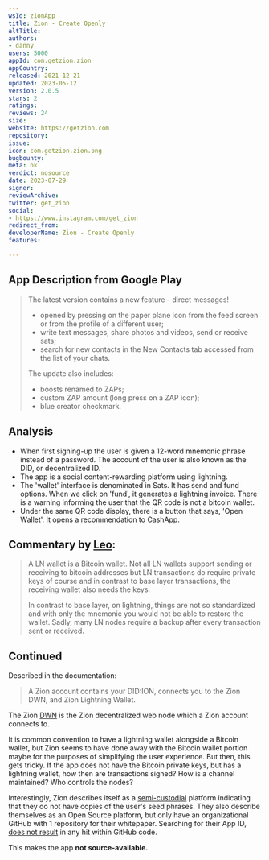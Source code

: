 ```yaml
---
wsId: zionApp
title: Zion - Create Openly
altTitle: 
authors:
- danny
users: 5000
appId: com.getzion.zion
appCountry: 
released: 2021-12-21
updated: 2023-05-12
version: 2.0.5
stars: 2
ratings: 
reviews: 24
size: 
website: https://getzion.com
repository: 
issue: 
icon: com.getzion.zion.png
bugbounty: 
meta: ok
verdict: nosource
date: 2023-07-29
signer: 
reviewArchive: 
twitter: get_zion
social:
- https://www.instagram.com/get_zion
redirect_from: 
developerName: Zion - Create Openly
features: 

---
```


## App Description from Google Play

> The latest version contains a new feature - direct messages!
> 
> - opened by pressing on the paper plane icon from the feed screen or from the profile of a different user;
> - write text messages, share photos and videos, send or receive sats;
> - search for new contacts in the New Contacts tab accessed from the list of your chats.
>
> The update also includes:
> 
> - boosts renamed to ZAPs;
> - custom ZAP amount (long press on a ZAP icon);
> - blue creator checkmark.

## Analysis 

- When first signing-up the user is given a 12-word mnemonic phrase instead of a password. The account of the user is also known as the DID, or decentralized ID.
- The app is a social content-rewarding platform using lightning. 
- The 'wallet' interface is denominated in Sats. It has send and fund options. When we click on 'fund', it generates a lightning invoice. There is a warning informing the user that the QR code is not a bitcoin wallet. 
- Under the same QR code display, there is a button that says, 'Open Wallet'. It opens a recommendation to CashApp. 

## Commentary by [Leo](/authors/leo/):

> A LN wallet is a Bitcoin wallet. Not all LN wallets support sending or receiving to bitcoin addresses but LN transactions do require private keys of course and in contrast to base layer transactions, the receiving wallet also needs the keys.
>
> In contrast to base layer, on lightning, things are not so standardized and with only the mnemonic you would not be able to restore the wallet. Sadly, many LN nodes require a backup after every transaction sent or received.

## Continued

Described in the documentation:

> A Zion account contains your DID:ION, connects you to the Zion DWN, and Zion Lightning Wallet. 

The Zion [DWN](https://docs.zion.fyi/Architecture/decentralized-web-nodes) is the Zion decentralized web node which a Zion account connects to. 

It is common convention to have a lightning wallet alongside a Bitcoin wallet, but Zion seems to have done away with the Bitcoin wallet portion maybe for the purposes of simplifying the user experience. But then, this gets tricky. If the app does not have the Bitcoin private keys, but has a lightning wallet, how then are transactions signed? How is a channel maintained? Who controls the nodes? 

Interestingly, Zion describes itself as a [semi-custodial](https://www.zion.fyi/terms) platform indicating that they do not have copies of the user's seed phrases. They also describe themselves as an Open Source platform, but only have an organizational GitHub with 1 repository for their whitepaper. Searching for their App ID, [does not result](https://github.com/search?q=com.getzion.zion&type=code) in any hit within GitHub code.

This makes the app **not source-available.**
